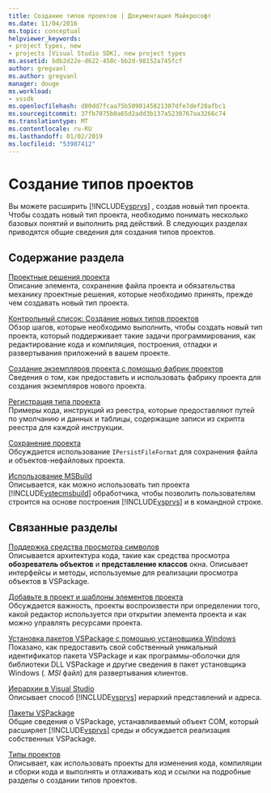 ```yaml
---
title: Создание типов проектов | Документация Майкрософт
ms.date: 11/04/2016
ms.topic: conceptual
helpviewer_keywords:
- project types, new
- projects [Visual Studio SDK], new project types
ms.assetid: bdb2d22e-d622-450c-bb2d-98152a745fcf
author: gregvanl
ms.author: gregvanl
manager: douge
ms.workload:
- vssdk
ms.openlocfilehash: d80dd7fcaa75b5090145821307dfe7def28afbc1
ms.sourcegitcommit: 37fb7075b0a65d2add3b137a5230767aa3266c74
ms.translationtype: MT
ms.contentlocale: ru-RU
ms.lasthandoff: 01/02/2019
ms.locfileid: "53987412"
---
```

# <a name="create-project-types"></a>Создание типов проектов
Вы можете расширить [!INCLUDE[vsprvs](../../code-quality/includes/vsprvs_md.md)] , создав новый тип проекта. Чтобы создать новый тип проекта, необходимо понимать несколько базовых понятий и выполнить ряд действий. В следующих разделах приводятся общие сведения для создания типов проектов.  
  
## <a name="in-this-section"></a>Содержание раздела  
 [Проектные решения проекта](../../extensibility/internals/project-type-design-decisions.md)  
 Описание элемента, сохранение файла проекта и обязательства механику проектные решения, которые необходимо принять, прежде чем создавать новый тип проекта.  
  
 [Контрольный список: Создание новых типов проектов](../../extensibility/internals/checklist-creating-new-project-types.md)  
 Обзор шагов, которые необходимо выполнить, чтобы создать новый тип проекта, который поддерживает такие задачи программирования, как редактирование кода и компиляция, построения, отладки и развертывания приложений в вашем проекте.  
  
 [Создание экземпляров проекта с помощью фабрик проектов](../../extensibility/internals/creating-project-instances-by-using-project-factories.md)  
 Сведения о том, как предоставить и использовать фабрику проекта для создания экземпляров нового проекта.  
  
 [Регистрация типа проекта](../../extensibility/internals/registering-a-project-type.md)  
 Примеры кода, инструкций из реестра, которые предоставляют путей по умолчанию и данных и таблицы, содержащие записи из скрипта реестра для каждой инструкции.  
  
 [Сохранение проекта](../../extensibility/internals/project-persistence.md)  
 Обсуждается использование `IPersistFileFormat` для сохранения файла и объектов-нефайловых проекта.  
  
 [Использование MSBuild](../../extensibility/internals/using-msbuild.md)  
 Описывается, как можно использовать тип проекта [!INCLUDE[vstecmsbuild](../../extensibility/internals/includes/vstecmsbuild_md.md)] обработчика, чтобы позволить пользователям строится на основе построения [!INCLUDE[vsprvs](../../code-quality/includes/vsprvs_md.md)] и в командной строке.  
  
## <a name="related-sections"></a>Связанные разделы  
 [Поддержка средства просмотра символов](../../extensibility/internals/supporting-symbol-browsing-tools.md)  
 Описывается архитектура кода, такие как средства просмотра **обозреватель объектов** и **представление классов** окна. Описывает интерфейсы и методы, используемые для реализации просмотра объектов в VSPackage.  
  
 [Добавьте в проект и шаблоны элементов проекта](../../extensibility/internals/adding-project-and-project-item-templates.md)  
 Обсуждается важность, проекты воспроизвести при определении того, какой редактор используется при открытии элемента проекта и как можно управлять ресурсами проекта.  
  
 [Установка пакетов VSPackage с помощью установщика Windows](../../extensibility/internals/installing-vspackages-with-windows-installer.md)  
 Показано, как предоставить свой собственный уникальный идентификатор пакета VSPackage и как программы-оболочки для библиотеки DLL VSPackage и другие сведения в пакет установщика Windows (*. MSI* файл) для развертывания клиентов.  
  
 [Иерархии в Visual Studio](../../extensibility/internals/hierarchies-in-visual-studio.md)  
 Описывает способ [!INCLUDE[vsprvs](../../code-quality/includes/vsprvs_md.md)] иерархий представлений и адреса.  
  
 [Пакеты VSPackage](../../extensibility/internals/vspackages.md)  
 Общие сведения о VSPackage, устанавливаемый объект COM, который расширяет [!INCLUDE[vsprvs](../../code-quality/includes/vsprvs_md.md)] среды и обсуждается реализация собственных VSPackage.  
  
 [Типы проектов](../../extensibility/internals/project-types.md)  
 Описывает, как использовать проекты для изменения кода, компиляции и сборки кода и выполнять и отлаживать код и ссылки на подробные разделы о создании типов проектов.